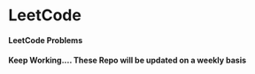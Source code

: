 # LeetCode 

#### LeetCode Problems 
#### Keep Working.... These Repo will be updated on a weekly basis 


